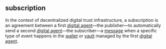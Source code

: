 ## subscription

<p class="c8"><span>In the context of decentralized digital trust infrastructure, a subscription is an agreement between a first </span><span class="c2"><a class="c3" href="#h.z3ugzt4hgdf6">digital agent</a></span><span>—the publisher—to automatically send a second </span><span class="c2"><a class="c3" href="#h.z3ugzt4hgdf6">digital agent</a></span><span>—the subscriber—a </span><span class="c2"><a class="c3" href="#h.bge7ubygwk2q">message</a></span><span>&nbsp;when a specific type of event happens in the </span><span class="c2"><a class="c3" href="#h.mh27630t20d">wallet</a></span><span>&nbsp;or </span><span class="c2"><a class="c3" href="#h.cz29glapo2tg">vault</a></span><span>&nbsp;managed by the first </span><span class="c2"><a class="c3" href="#h.z3ugzt4hgdf6">digital agent</a></span><span class="c0">.</span></p>

